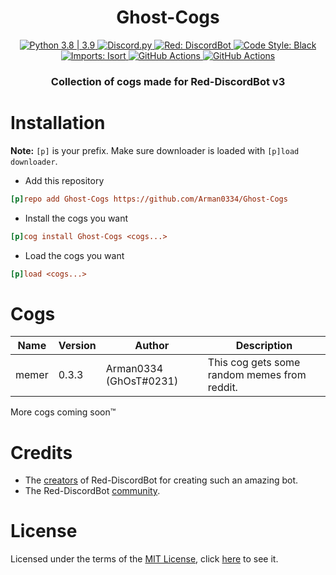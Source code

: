 <h1 align="center">
  Ghost-Cogs
</h1>

<p align="center">
  <a href="https://www.python.org/downloads/">
    <img src="https://img.shields.io/pypi/pyversions/Red-Discordbot" alt="Python 3.8 | 3.9">
  </a>
  <a href="https://github.com/Rapptz/discord.py/">
    <img src="https://img.shields.io/badge/discord-py-blue.svg" alt="Discord.py">
  </a>
  <a href="https://github.com/Cog-Creators/Red-DiscordBot">
    <img src="https://img.shields.io/badge/Red-DiscordBot-red.svg" alt="Red: DiscordBot">
  </a>
  <a href="https://github.com/psf/black">
    <img src="https://img.shields.io/badge/code%20style-black-000000.svg" alt="Code Style: Black">
  </a>
  <a href="https://github.com/PyCQA/isort">
    <img src="https://img.shields.io/badge/%20imports-isort-%231674b1?style=flat&labelColor=ef8336" alt="Imports: Isort">
  </a>
  <a href="https://github.com/Arman0334/Ghost-Cogs/actions">
    <img src="https://img.shields.io/github/workflow/status/Arman0334/Ghost-Cogs/reformat?label=tests" alt="GitHub Actions">
    <img src="https://img.shields.io/github/actions/workflow/status/Arman0334/Ghost-Cogs/test.yml?branch=main" alt="GitHub Actions">
  </a>
</p>

<h3 align="center">
  Collection of cogs made for Red-DiscordBot v3
</h3>


# Installation

**Note:** `[p]` is your prefix. Make sure downloader is loaded with `[p]load downloader`.

* Add this repository

```ini
[p]repo add Ghost-Cogs https://github.com/Arman0334/Ghost-Cogs
```

* Install the cogs you want

```ini
[p]cog install Ghost-Cogs <cogs...>
```

* Load the cogs you want

```ini
[p]load <cogs...>
```

# Cogs

<table>
  <thead>
    <tr>
      <th>
        Name
      </th>
      <th>
        Version
      </th>
      <th>
        Author
      </th>
      <th>
        Description
      </th>
    </tr>
  </thead>
  <tbody>
    <tr>
      <td>
        memer
      </td>
      <td>
        0.3.3
      </td>
      <td>
        Arman0334 (GhOsT#0231)
      </td>
      <td>
        This cog gets some random memes from reddit.
      </td>
    </tr>
  </tbody>
</table>

More cogs coming soon™

# Credits

* The [creators](https://github.com/Cog-Creators) of Red-DiscordBot for creating such an amazing bot.
* The Red-DiscordBot [community](https://discord.gg/red).

# License

Licensed under the terms of the [MIT License](https://opensource.org/licenses/MIT), click [here](https://github.com/Arman0334/Ghost-Cogs/blob/main/LICENSE) to see it.
